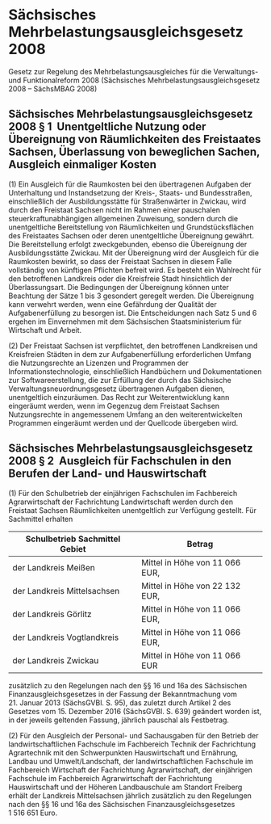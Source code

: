 # Sächsisches Mehrbelastungsausgleichsgesetz 2008

Gesetz zur Regelung des Mehrbelastungsausgleiches für die Verwaltungs- und Funktionalreform 2008 (Sächsisches Mehrbelastungsausgleichsgesetz 2008 – SächsMBAG 2008)

## Sächsisches Mehrbelastungsausgleichsgesetz 2008 § 1  Unentgeltliche Nutzung oder Übereignung von Räumlichkeiten des Freistaates Sachsen, Überlassung von beweglichen Sachen, Ausgleich einmaliger Kosten

(1) Ein Ausgleich für die Raumkosten bei den übertragenen Aufgaben der Unterhaltung und Instandsetzung der Kreis-, Staats- und Bundesstraßen, einschließlich der Ausbildungsstätte für Straßenwärter in Zwickau, wird durch den Freistaat Sachsen nicht im Rahmen einer pauschalen steuerkraftunabhängigen allgemeinen Zuweisung, sondern durch die unentgeltliche Bereitstellung von Räumlichkeiten und Grundstücksflächen des Freistaates Sachsen oder deren unentgeltliche Übereignung gewährt. Die Bereitstellung erfolgt zweckgebunden, ebenso die Übereignung der Ausbildungsstätte Zwickau. Mit der Übereignung wird der Ausgleich für die Raumkosten bewirkt, so dass der Freistaat Sachsen in diesem Falle vollständig von künftigen Pflichten befreit wird. Es besteht ein Wahlrecht für den betroffenen Landkreis oder die Kreisfreie Stadt hinsichtlich der Überlassungsart. Die Bedingungen der Übereignung können unter Beachtung der Sätze 1 bis 3 gesondert geregelt werden. Die Übereignung kann verwehrt werden, wenn eine Gefährdung der Qualität der Aufgabenerfüllung zu besorgen ist. Die Entscheidungen nach Satz 5 und 6 ergehen im Einvernehmen mit dem Sächsischen Staatsministerium für Wirtschaft und Arbeit.

(2) Der Freistaat Sachsen ist verpflichtet, den betroffenen Landkreisen und Kreisfreien Städten in dem zur Aufgabenerfüllung erforderlichen Umfang die Nutzungsrechte an Lizenzen und Programmen der Informationstechnologie, einschließlich Handbüchern und Dokumentationen zur Softwareerstellung, die zur Erfüllung der durch das Sächsische Verwaltungsneuordnungsgesetz übertragenen Aufgaben dienen, unentgeltlich einzuräumen. Das Recht zur Weiterentwicklung kann eingeräumt werden, wenn im Gegenzug dem Freistaat Sachsen Nutzungsrechte in angemessenem Umfang an den weiterentwickelten Programmen eingeräumt werden und der Quellcode übergeben wird.


## Sächsisches Mehrbelastungsausgleichsgesetz 2008 § 2  Ausgleich für Fachschulen in den Berufen der Land- und Hauswirtschaft

(1) Für den Schulbetrieb der einjährigen Fachschulen im Fachbereich Agrarwirtschaft der Fachrichtung Landwirtschaft werden durch den Freistaat Sachsen Räumlichkeiten unentgeltlich zur Verfügung gestellt. Für Sachmittel erhalten

Schulbetrieb Sachmittel  Gebiet  | Betrag  
---|---  
der Landkreis Meißen | Mittel in Höhe von 11 066 EUR,  
der Landkreis Mittelsachsen | Mittel in Höhe von 22 132 EUR,  
der Landkreis Görlitz | Mittel in Höhe von 11 066 EUR,  
der Landkreis Vogtlandkreis | Mittel in Höhe von 11 066 EUR,  
der Landkreis Zwickau | Mittel in Höhe von 11 066 EUR


zusätzlich zu den Regelungen nach den §§ 16 und 16a des Sächsischen Finanzausgleichsgesetzes in der Fassung der
Bekanntmachung vom 21. Januar 2013 (SächsGVBl. S. 95), das zuletzt durch Artikel 2 des Gesetzes vom 15. Dezember 2016 (SächsGVBl. S. 639) geändert worden ist, in der jeweils geltenden Fassung, jährlich pauschal als Festbetrag.

(2) Für den Ausgleich der Personal- und Sachausgaben für den Betrieb der landwirtschaftlichen Fachschule im Fachbereich Technik der Fachrichtung Agrartechnik mit den Schwerpunkten Hauswirtschaft und Ernährung, Landbau und Umwelt/Landschaft, der landwirtschaftlichen Fachschule im Fachbereich Wirtschaft der Fachrichtung Agrarwirtschaft, der einjährigen Fachschule im Fachbereich Agrarwirtschaft der Fachrichtung Hauswirtschaft und der Höheren Landbauschule am Standort Freiberg erhält der Landkreis Mittelsachsen jährlich zusätzlich zu den Regelungen nach den §§ 16 und 16a des Sächsischen Finanzausgleichsgesetzes 1 516 651 Euro.

